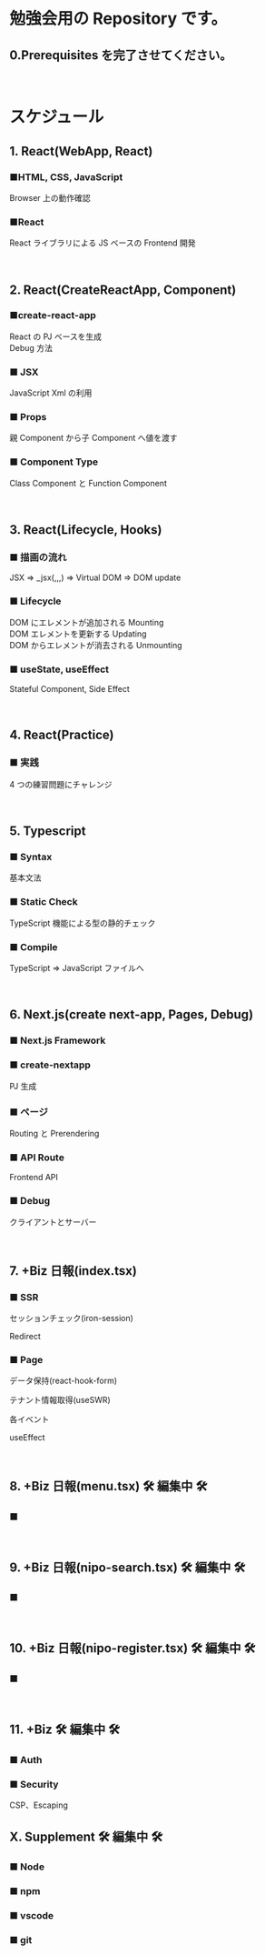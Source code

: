 # 勉強会用の Repository です。

## 0.Prerequisites を完了させてください。

<br/>

# スケジュール

## 1. React(WebApp, React)

### ■HTML, CSS, JavaScript

Browser 上の動作確認

### ■React

React ライブラリによる JS ベースの Frontend 開発

<br/>

## 2. React(CreateReactApp, Component)

### ■create-react-app

React の PJ ベースを生成\
Debug 方法

### ■ JSX

JavaScript Xml の利用

### ■ Props

親 Component から子 Component へ値を渡す

### ■ Component Type

Class Component と Function Component

<br/>

## 3. React(Lifecycle, Hooks)

### ■ 描画の流れ

JSX => \_jsx(,,,) => Virtual DOM => DOM update

### ■ Lifecycle

DOM にエレメントが追加される Mounting  
DOM エレメントを更新する Updating  
DOM からエレメントが消去される Unmounting

### ■ useState, useEffect

Stateful Component, Side Effect

<br/>

## 4. React(Practice)

### ■ 実践

4 つの練習問題にチャレンジ

<br/>

## 5. Typescript

### ■ Syntax

基本文法

### ■ Static Check

TypeScript 機能による型の静的チェック

### ■ Compile

TypeScript => JavaScript ファイルへ

<br/>

## 6. Next.js(create next-app, Pages, Debug)

### ■ Next.js Framework

### ■ create-nextapp

PJ 生成

### ■ ページ

Routing と Prerendering

### ■ API Route

Frontend API

### ■ Debug

クライアントとサーバー

<br/>

## 7. +Biz 日報(index.tsx)

### ■ SSR

セッションチェック(iron-session)

Redirect

### ■ Page

データ保持(react-hook-form)

テナント情報取得(useSWR)

各イベント

useEffect

<br/>

## 8. +Biz 日報(menu.tsx) 🛠️ 編集中 🛠️

### ■

<br/>

## 9. +Biz 日報(nipo-search.tsx) 🛠️ 編集中 🛠️

### ■

<br/>

## 10. +Biz 日報(nipo-register.tsx) 🛠️ 編集中 🛠️

### ■

<br/>

## 11. +Biz 🛠️ 編集中 🛠️

### ■ Auth

### ■ Security

CSP、Escaping

## X. Supplement 🛠️ 編集中 🛠️

### ■ Node

### ■ npm

### ■ vscode

### ■ git

